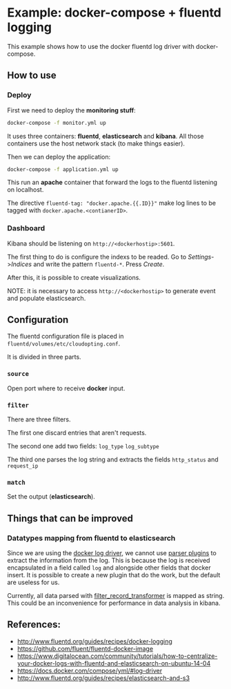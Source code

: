 # Example: docker-compose + fluentd logging

This example shows how to use the docker fluentd log driver with docker-compose.

## How to use

### Deploy

First we need to deploy the __monitoring stuff__:

```bash
docker-compose -f monitor.yml up
```

It uses three containers: __fluentd__, __elasticsearch__ and __kibana__. All those containers use the host network stack (to make things easier).

Then we can deploy the application:

```bash
docker-compose -f application.yml up
```

This run an __apache__ container that forward the logs to the fluentd listening on localhost.

The directive `fluentd-tag: "docker.apache.{{.ID}}"` make log lines to be tagged with `docker.apache.<contianerID>`.

### Dashboard

Kibana should be listening on `http://<dockerhostip>:5601`.

The first thing to do is configure the indexs to be readed. Go to _Settings_->_Indices_ and write the pattern `fluentd-*`. Press _Create_.

After this, it is possible to create visualizations.

NOTE: it is necessary to access `http://<dockerhostip>` to generate event and populate elasticsearch.

## Configuration

The fluentd configuration file is placed in `fluentd/volumes/etc/cloudopting.conf`.

It is divided in three parts.

### `source`

Open port where to receive __docker__ input.


### `filter`

There are three filters.

The first one discard entries that aren't requests.

The second one add two fields: `log_type` `log_subtype`

The third one parses the log string and extracts the fields `http_status` and `request_ip`


### `match`

Set the output (__elasticsearch__).

## Things that can be improved

### Datatypes mapping from fluentd to elasticsearch

Since we are using the [docker log driver](http://docs.docker.com/engine/reference/logging/fluentd/), we cannot use [parser plugins](http://docs.fluentd.org/articles/parser-plugin-overview) to extract the information from the log. This is because the log is received encapsulated in a field called `log` and alongside other fields that docker insert. It is possible to create a new plugin that do the work, but the default are useless for us.

Currently, all data parsed with [filter_record_transformer](http://docs.fluentd.org/articles/filter_record_transformer) is mapped as string. This could be an inconvenience for performance in data analysis in kibana.


## References:

- http://www.fluentd.org/guides/recipes/docker-logging
- https://github.com/fluent/fluentd-docker-image
- https://www.digitalocean.com/community/tutorials/how-to-centralize-your-docker-logs-with-fluentd-and-elasticsearch-on-ubuntu-14-04
- https://docs.docker.com/compose/yml/#log-driver
- http://www.fluentd.org/guides/recipes/elasticsearch-and-s3
